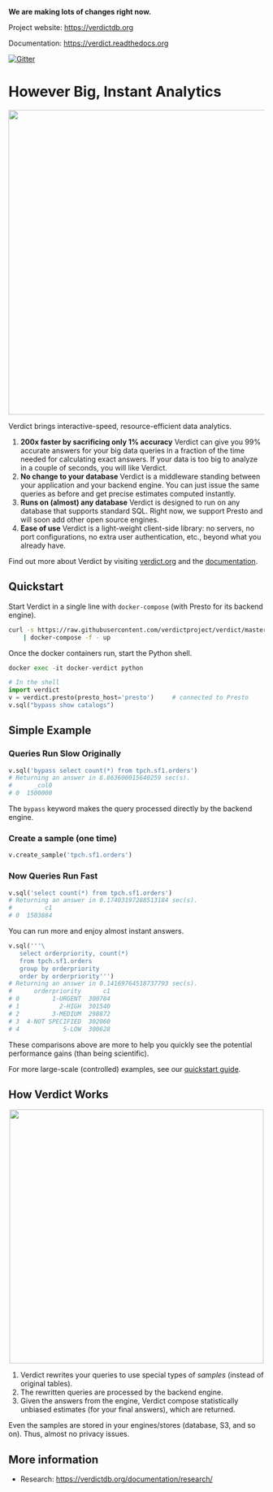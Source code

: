 <!-- [![Build Status](https://circleci.com/gh/mozafari/verdictdb/tree/master.svg?style=shield&circle-token=16a7386340ff7022b21ce007434f8caa2fa97aec)](https://circleci.com/gh/mozafari/verdictdb/tree/master) -->
<!-- [![CircleCI branch](https://img.shields.io/circleci/project/github/mozafari/verdictdb/master.svg)](https://circleci.com/gh/mozafari/verdictdb/tree/master) -->

**We are making lots of changes right now.**

Project website: https://verdictdb.org

Documentation: https://verdict.readthedocs.org


<!-- [![Build Status](https://circleci.com/gh/mozafari/verdictdb/tree/master.svg?style=shield&circle-token=16a7386340ff7022b21ce007434f8caa2fa97aec)](https://circleci.com/gh/mozafari/verdictdb/tree/master)
[![Code Coverage](https://codecov.io/gh/mozafari/verdictdb/branch/master/graph/badge.svg)](https://codecov.io/gh/mozafari/verdictdb)
[![JDK](https://img.shields.io/badge/JDK-7,%208-green.svg)]()
[![Maven Central](https://img.shields.io/maven-central/v/org.apache.maven/apache-maven.svg)](https://search.maven.org/artifact/org.verdictdb/verdictdb-core) -->
[![Gitter](https://img.shields.io/gitter/room/nwjs/nw.js.svg)](https://gitter.im/verdictdb/chat)



# However Big, Instant Analytics

<p align="center">
<img src="http://verdictdb.org/image/verdict-for-impala-speedup.png" width="600px" />
</p>

Verdict brings interactive-speed, resource-efficient data analytics.

1. **200x faster by sacrificing only 1% accuracy**
   Verdict can give you 99% accurate answers for your big data queries in a fraction of the time 
   needed for calculating exact answers. If your data is too big to analyze in a couple of seconds, 
   you will like Verdict.
2. **No change to your database**
   Verdict is a middleware standing between your application and your backend engine. You can just 
   issue the same queries as before and get precise estimates computed instantly.
3. **Runs on (almost) any database**
   Verdict is designed to run on any database that supports standard SQL. Right now, we support
   Presto and will soon add other open source engines.
4. **Ease of use**
   Verdict is a light-weight client-side library: no servers, no port configurations, no extra user 
   authentication, etc., beyond what you already have.

Find out more about Verdict by visiting [verdict.org](https://verdictdb.org) and 
the [documentation](https://verdict.readthedocs.org).


## Quickstart

Start Verdict in a single line with `docker-compose` (with Presto for its backend engine).

```bash
curl -s https://raw.githubusercontent.com/verdictproject/verdict/master/docker-compose-64gb.yaml \
    | docker-compose -f - up
```

Once the docker containers run, start the Python shell.

```python
docker exec -it docker-verdict python

# In the shell
import verdict
v = verdict.presto(presto_host='presto')     # connected to Presto
v.sql("bypass show catalogs")
```


## Simple Example


### Queries Run **Slow** Originally

```python
v.sql('bypass select count(*) from tpch.sf1.orders')
# Returning an answer in 8.863600015640259 sec(s). 
#      _col0
# 0  1500000
```

The `bypass` keyword makes the query processed directly by the backend engine.


### Create a sample (one time)

```python
v.create_sample('tpch.sf1.orders')
```


### Now Queries Run Fast

```python
v.sql('select count(*) from tpch.sf1.orders')
# Returning an answer in 0.17403197288513184 sec(s). 
#         c1
# 0  1503884
```

You can run more and enjoy almost instant answers.


```python
v.sql('''\
   select orderpriority, count(*) 
   from tpch.sf1.orders 
   group by orderpriority 
   order by orderpriority''')
# Returning an answer in 0.14169764518737793 sec(s). 
#      orderpriority      c1
# 0         1-URGENT  300784
# 1           2-HIGH  301540
# 2         3-MEDIUM  298872
# 3  4-NOT SPECIFIED  302060
# 4            5-LOW  300628
```

These comparisons above are more to help you quickly see the potential performance gains (than
being scientific).

For more large-scale (controlled) examples, see our 
[quickstart guide](https://verdict.readthedocs.io/en/latest/quickstart.html).



## How Verdict Works

<p align="center">
<img src="http://verdictdb.org/image/verdict-architecture.png" width="500px" />
</p>

1. Verdict rewrites your queries to use special types of *samples* (instead of original tables).
2. The rewritten queries are processed by the backend engine.
3. Given the answers from the engine, Verdict compose statistically unbiased estimates 
   (for your final answers), which are returned.

Even the samples are stored in your engines/stores (database, S3, and so on). Thus, almost no
privacy issues.




## More information

- Research: https://verdictdb.org/documentation/research/


<!-- ## Free for all

We maintain VerdictDB for free under the Apache License so that anyone can benefit from these contributions. If you like our project, please star our Github repository (https://github.com/mozafari/verdictdb) and send your feedback to verdict-user@umich.edu. -->


